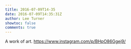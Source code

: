 ```yaml
---
title: 2016-07-09T14-35
date: 2016-07-09T14:35:31Z
author: Lee Turner
showtoc: false
comments: true
---
```


A work of art. https://www.instagram.com/p/BHpO86Ggej9/

